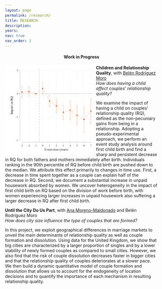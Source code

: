 ```yaml
---
layout: page
permalink: /research/
title: RESEARCH
description: 
years: 
nav: true
nav_order: 1
---
```


<h4 align="center"><strong> Work in Progress </strong></h4> 

<img align="left" width="300" height="300" src="../assets/img/child_rq.png">

**Children and Relationship Quality**, with [Belén Rodríguez Moro](https://sites.google.com/view/belrodoro/about-me) <br>
_How does having a child affect couples' relationship quality?_

We examine the impact of having a child on couples' relationship quality (RQ), defined as the non-pecuniary gains from being in a relationship. Adopting a pseudo-experimental approach, we perform an event study analysis around first child birth and find a sharp and persistent decrease in RQ for both fathers and mothers immediately after birth. Individuals ranking in the 90th percentile of RQ before child birth are pushed down to the median. We attribute this effect primarily to changes in time use. First, a decrease in time spent together as a couple can explain half of the decrease in RQ. Second, we document a substantial increase in unpaid housework absorbed by women. We uncover heterogeneity in the impact of first child birth on RQ based on the division of work before birth, with women experiencing larger increases in unpaid housework also suffering a larger decrease in RQ after first child birth. 



 **Until the City Do Us Part**, with [Ana Moreno-Maldonado](https://sites.google.com/view/ana-moreno-maldonado/main?authuser=0) and Belén Rodríguez Moro <br>
_How does city size influence the type of couples that are formed?_

In this project, we exploit geographical differences in marriage markets to unveil the main determinants of relationship quality as well as couple formation and dissolution. Using data for the United Kingdom, we show that big cities are characterized by a larger proportion of singles and by a lower stability of newly formed couples as compared to small cities. However, we also find that the risk of couple dissolution decreases faster in bigger cities and that the relationship quality of couples deteriorates at a slower pace. We then build a dynamic quantitative model of couple formation and dissolution that allows us to account for the endogeneity of location decisions and to quantify the importance of each mechanism in resulting relationship quality.

